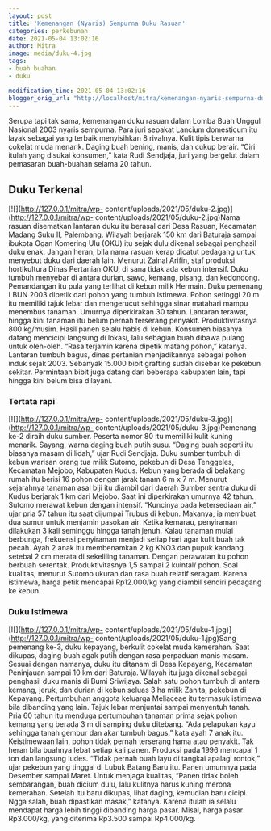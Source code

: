 ```yaml
---
layout: post
title: 'Kemenangan (Nyaris) Sempurna Duku Rasuan'
categories: perkebunan
date: 2021-05-04 13:02:16
author: Mitra
image: media/duku-4.jpg
tags:
- buah buahan
- duku

modification_time: 2021-05-04 13:02:16
blogger_orig_url: "http://localhost/mitra/kemenangan-nyaris-sempurna-duku.html"
---
```


Serupa tapi tak sama, kemenangan duku rasuan dalam Lomba Buah Unggul Nasional
2003 nyaris sempurna. Para juri sepakat Lancium domesticum itu layak sebagai
yang terbaik menyisihkan 8 rivalnya. Kulit tipis berwarna cokelat muda
menarik. Daging buah bening, manis, dan cukup berair. “Ciri itulah yang
disukai konsumen,” kata Rudi Sendjaja, juri yang bergelut dalam pemasaran
buah-buahan selama 20 tahun.

## Duku Terkenal

[![](http://127.0.0.1/mitra/wp-
content/uploads/2021/05/duku-2.jpg)](http://127.0.0.1/mitra/wp-
content/uploads/2021/05/duku-2.jpg)Nama rasuan disematkan lantaran duku itu
berasal dari Desa Rasuan, Kecamatan Madang Suku II, Palembang. Wilayah
berjarak 150 km dari Baturaja sampai ibukota Ogan Komering Ulu (OKU) itu sejak
dulu dikenal sebagai penghasil duku enak. Jangan heran, bila nama rasuan kerap
dicatut pedagang untuk menyebut duku dari daerah lain. Menurut Zainal Arifin,
staf produksi hortikultura Dinas Pertanian OKU, di sana tidak ada kebun
intensif. Duku tumbuh menyebar di antara durian, sawo, kemang, pisang, dan
kedondong. Pemandangan itu pula yang terlihat di kebun milik Hermain. Duku
pemenang LBUN 2003 dipetik dari pohon yang tumbuh istimewa. Pohon setinggi 20
m itu memiliki tajuk lebar dan mengerucut sehingga sinar matahari mampu
menembus tanaman. Umurnya diperkirakan 30 tahun. Lantaran terawat, hingga kini
tanaman itu belum pernah terserang penyakit. Produktivitasnya 800 kg/musim.
Hasil panen selalu habis di kebun. Konsumen biasanya datang mencicipi langsung
di lokasi, lalu sebagian buah dibawa pulang untuk oleh-oleh. “Rasa terjamin
karena dipetik matang pohon,” katanya. Lantaran tumbuh bagus, dinas pertanian
menjadikannya sebagai pohon induk sejak 2003. Sebanyak 15.000 bibit grafting
sudah disebar ke pekebun sekitar. Permintaan bibit juga datang dari beberapa
kabupaten lain, tapi hingga kini belum bisa dilayani.

### Tertata rapi

[![](http://127.0.0.1/mitra/wp-
content/uploads/2021/05/duku-3.jpg)](http://127.0.0.1/mitra/wp-
content/uploads/2021/05/duku-3.jpg)Pemenang ke-2 diraih duku sumber. Peserta
nomor 80 itu memiliki kulit kuning menarik. Sayang, warna daging buah putih
susu. “Daging buah seperti itu biasanya masam di lidah,” ujar Rudi Sendjaja.
Duku sumber tumbuh di kebun warisan orang tua milik Sutomo, pekebun di Desa
Tenggeles, Kecamatan Mejobo, Kabupaten Kudus. Kebun yang berada di belakang
rumah itu berisi 16 pohon dengan jarak tanam 6 m x 7 m. Menurut sejarahnya
tanaman asal biji itu diambil dari daerah Sumber sentra duku di Kudus berjarak
1 km dari Mejobo. Saat ini diperkirakan umurnya 42 tahun. Sutomo merawat kebun
dengan intensif. “Kuncinya pada ketersediaan air,” ujar pria 57 tahun itu saat
dijumpai Trubus di kebun. Makanya, ia membuat dua sumur untuk menjamin pasokan
air. Ketika kemarau, penyiraman dilakukan 3 kali seminggu hingga tanah jenuh.
Kalau tanaman mulai berbunga, frekuensi penyiraman menjadi setiap hari agar
kulit buah tak pecah. Ayah 2 anak itu membenamkan 2 kg KNO3 dan pupuk kandang
setebal 2 cm merata di sekeliling tanaman. Dengan perawatan itu pohon berbuah
serentak. Produktivitasnya 1,5 sampai 2 kuintal/ pohon. Soal kualitas, menurut
Sutomo ukuran dan rasa buah relatif seragam. Karena istimewa, harga petik
mencapai Rp12.000/kg yang diambil sendiri pedagang ke kebun.

### Duku Istimewa

[![](http://127.0.0.1/mitra/wp-
content/uploads/2021/05/duku-1.jpg)](http://127.0.0.1/mitra/wp-
content/uploads/2021/05/duku-1.jpg)Sang pemenang ke-3, duku kepayang, berkulit
cokelat muda kemerahan. Saat dikupas, daging buah agak putih dengan rasa
perpaduan manis masam. Sesuai dengan namanya, duku itu ditanam di Desa
Kepayang, Kecamatan Peninjauan sampai 10 km dari Baturaja. Wilayah itu juga
dikenal sebagai penghasil duku manis di Bumi Sriwijaya. Salah satu pohon
tumbuh di antara kemang, jeruk, dan durian di kebun seluas 3 ha milik Zanita,
pekebun di Kepayang. Pertumbuhan anggota keluarga Meliaceae itu termasuk
istimewa bila dibanding yang lain. Tajuk lebar menjuntai sampai menyentuh
tanah. Pria 60 tahun itu menduga pertumbuhan tanaman prima sejak pohon kemang
yang berada 3 m di samping duku ditebang. “Ada pelapukan kayu sehingga tanah
gembur dan akar tumbuh bagus,” kata ayah 7 anak itu. Keistimewaan lain, pohon
tidak pernah terserang hama atau penyakit. Tak heran bila buahnya lebat setiap
kali panen. Produksi pada 1996 mencapai 1 ton dan langsung ludes. “Tidak
pernah buah layu di tangkai apalagi rontok,” ujar pekebun yang tinggal di
Lubuk Batang Baru itu. Panen umumnya pada Desember sampai Maret. Untuk menjaga
kualitas, “Panen tidak boleh sembarangan, buah dicium dulu, lalu kulitnya
harus kuning merona kemerahan. Setelah itu baru dikupas, lihat daging,
kemudian baru cicipi. Ngga salah, buah dipastikan masak,” katanya. Karena
itulah ia selalu mendapat harga lebih tinggi dibanding harga pasar. Misal,
harga pasar Rp3.000/kg, yang diterima Rp3.500 sampai Rp4.000/kg.


